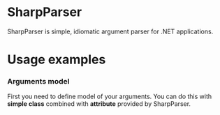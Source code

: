 # SharpParser
SharpParser is simple, idiomatic argument parser for .NET applications.

# Usage examples

### Arguments model
First you need to define model of your arguments. You can do this with **simple class** combined with **attribute** provided by SharpParser.
